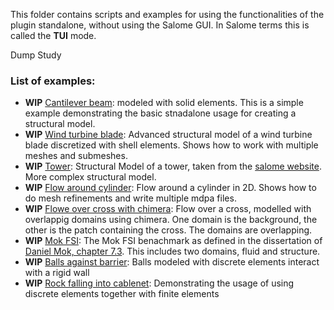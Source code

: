 This folder contains scripts and examples for using the functionalities of the plugin standalone, without using the Salome GUI. In Salome terms this is called the **TUI** mode.

Dump Study

### List of examples:
- **WIP** [Cantilever beam](examples/cantilever): modeled with solid elements. This is a simple example demonstrating the basic stnadalone usage for creating a structural model.
- **WIP** [Wind turbine blade](examples/wind_turbine_blade): Advanced structural model of a wind turbine blade discretized with shell elements. Shows how to work with multiple meshes and submeshes.
- **WIP** [Tower](examples/tower): Structural Model of a tower, taken from the [salome website](https://www.salome-platform.org/user-section/tui-examples). More complex structural model.
- **WIP** [Flow around cylinder](examples/flow_cylinder): Flow around a cylinder in 2D. Shows how to do mesh refinements and write multiple mdpa files.
- **WIP** [Flowe over cross with chimera](examples/flow_cross_chimera): Flow over a cross, modelled with overlappig domains using chimera. One domain is the background, the other is the patch containing the cross. The domains are overlapping.
- **WIP** [Mok FSI](examples/mok_fsi): The Mok FSI benachmark as defined in the dissertation of [Daniel Mok, chapter 7.3](http://dx.doi.org/10.18419/opus-147). This includes two domains, fluid and structure.
- **WIP** [Balls against barrier](examples/balls_barrier): Balls modeled with discrete elements interact with a rigid wall
- **WIP** [Rock falling into cablenet](examples/rock_cablenet): Demonstrating the usage of using discrete elements together with finite elements